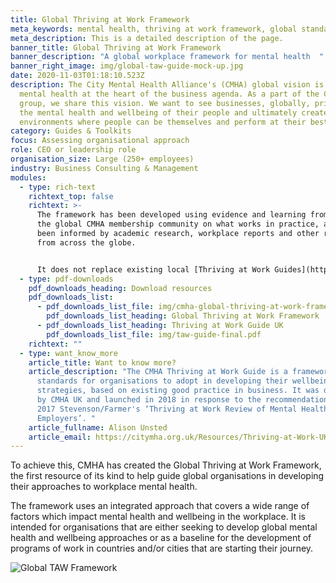 ```yaml
---
title: Global Thriving at Work Framework
meta_keywords: mental health, thriving at work framework, global standards
meta_description: This is a detailed description of the page.
banner_title: Global Thriving at Work Framework
banner_description: "A global workplace framework for mental health  "
banner_right_image: img/global-taw-guide-mock-up.jpg
date: 2020-11-03T01:18:10.523Z
description: The City Mental Health Alliance's (CMHA) global vision is to put
  mental health at the heart of the business agenda. As a part of the CMHA
  group, we share this vision. We want to see businesses, globally, prioritise
  the mental health and wellbeing of their people and ultimately create working
  environments where people can be themselves and perform at their best.
category: Guides & Toolkits
focus: Assessing organisational approach
role: CEO or leadership role
organisation_size: Large (250+ employees)
industry: Business Consulting & Management
modules:
  - type: rich-text
    richtext_top: false
    richtext: >-
      The framework has been developed using evidence and learning from across
      the global CMHA membership community on what works in practice, and has
      been informed by academic research, workplace reports and other resources
      from across the globe.


      It does not replace existing local [Thriving at Work Guides](https://citymha.org.uk/Resources/Thriving-at-Work-UK-Guide) but sits above these as an overarching framework.
  - type: pdf-downloads
    pdf_downloads_heading: Download resources
    pdf_downloads_list:
      - pdf_downloads_list_file: img/cmha-global-thriving-at-work-framework-final.pdf
        pdf_downloads_list_heading: Global Thriving at Work Framework
      - pdf_downloads_list_heading: Thriving at Work Guide UK
        pdf_downloads_list_file: img/taw-guide-final.pdf
    richtext: ""
  - type: want_know_more
    article_title: Want to know more?
    article_description: "The CMHA Thriving at Work Guide is a framework of
      standards for organisations to adopt in developing their wellbeing
      strategies, based on existing good practice in business. It was developed
      by CMHA UK and launched in 2018 in response to the recommendations in the
      2017 Stevenson/Farmer's ‘Thriving at Work Review of Mental Health and
      Employers’. "
    article_fullname: Alison Unsted
    article_email: https://citymha.org.uk/Resources/Thriving-at-Work-UK-Guide
---
```

To achieve this, CMHA has created the Global Thriving at Work Framework, the first resource of its kind to help guide global organisations in developing their approaches to workplace mental health.

The framework uses an integrated approach that covers a wide range of factors which impact mental health and wellbeing in the workplace. It is intended for organisations that are either seeking to develop global mental health and wellbeing approaches or as a baseline for the development of programs of work in countries and/or cities that are starting their journey.

![Global TAW Framework](img/global-taw-framework-tile.jpeg "Global TAW Framework")